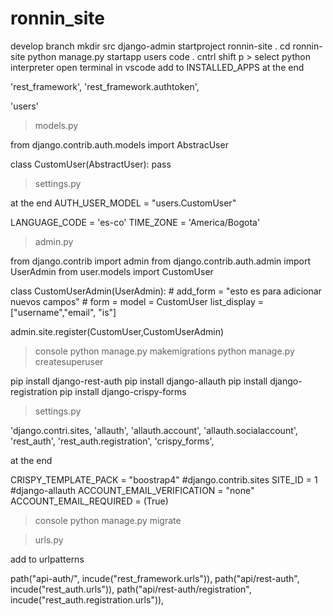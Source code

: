 # ronnin_site

develop branch
mkdir src
django-admin startproject ronnin-site .
cd ronnin-site
python manage.py startapp users
code .
cntrl shift p > select python interpreter
open terminal in vscode
add to INSTALLED_APPS at the end  

'rest_framework',
'rest_framework.authtoken',

'users'




>models.py

from django.contrib.auth.models import AbstracUser

class CustomUser(AbstractUser):
    pass

>settings.py

at the end
AUTH_USER_MODEL = "users.CustomUser"

LANGUAGE_CODE = 'es-co'
TIME_ZONE = 'America/Bogota'

>admin.py

from django.contrib import admin
from django.contrib.auth.admin import UserAdmin
from user.models import CustomUser

class CustomUserAdmin(UserAdmin):
    # add_form = "esto es para adicionar nuevos campos"
    # form = 
    model = CustomUser
    list_display = ["username","email", "is"]

admin.site.register(CustomUser,CustomUserAdmin)

>console
python manage.py makemigrations
python manage.py createsuperuser

pip install django-rest-auth
pip install django-allauth
pip install django-registration
pip install django-crispy-forms

>settings.py

'django.contri.sites,
'allauth',
'allauth.account',
'allauth.socialaccount',
'rest_auth',
'rest_auth.registration',
'crispy_forms',

at the end

CRISPY_TEMPLATE_PACK = "boostrap4"
#django.contrib.sites
SITE_ID = 1
#django-allauth
ACCOUNT_EMAIL_VERIFICATION = "none"
ACCOUNT_EMAIL_REQUIRED = (True)

>console
python  manage.py migrate

>urls.py

add to urlpatterns

path("api-auth/", incude("rest_framework.urls")),
path("api/rest-auth", incude("rest_auth.urls")),
path("api/rest-auth/registration", incude("rest_auth.registration.urls")),